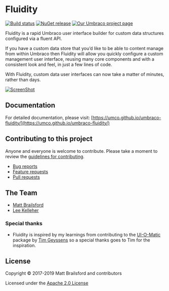 # Fluidity

[![Build status](https://img.shields.io/appveyor/ci/UMCO/umbraco-fluidity.svg)](https://ci.appveyor.com/project/UMCO/umbraco-fluidity)
[![NuGet release](https://img.shields.io/nuget/v/Our.Umbraco.Fluidity.svg)](https://www.nuget.org/packages/Our.Umbraco.Fluidity)
[![Our Umbraco project page](https://img.shields.io/badge/our-umbraco-orange.svg)](https://our.umbraco.org/projects/backoffice-extensions/fluidity/)

Fluidity is a rapid Umbraco user interface builder for custom data structures configured via a fluent API. 

If you have a custom data store that you’d like to be able to content manage from within Umbraco then Fluidity will allow you quickly configure a custom management user interface, reusing many core components and with a consistent look and feel, in just a few lines of code. 

With Fluidity, custom data user interfaces can now take a matter of minutes, rather than days.

[![ScreenShot](docs/img/video-screenshot.png)](https://www.youtube.com/watch?v=lt8IRg2Svq0)

## Documentation 

For detailed documentation, please visit: [https://umco.github.io/umbraco-fluidity/](https://umco.github.io/umbraco-fluidity/)

## Contributing to this project

Anyone and everyone is welcome to contribute. Please take a moment to review the [guidelines for contributing](CONTRIBUTING.md).

* [Bug reports](CONTRIBUTING.md#bugs)
* [Feature requests](CONTRIBUTING.md#features)
* [Pull requests](CONTRIBUTING.md#pull-requests)


## The Team

* [Matt Brailsford](https://github.com/mattbrailsford)
* [Lee Kelleher](https://github.com/leekelleher)

### Special thanks

* Fluidity is inspired by my learnings from contributing to the [UI-O-Matic](https://github.com/TimGeyssens/UIOMatic) package by [Tim Geyssens](https://github.com/TimGeyssens) so a special thanks goes to Tim for the inspiration.

## License

Copyright © 2017-2019 Matt Brailsford and contributors

Licensed under the [Apache 2.0 License](LICENSE.md)

